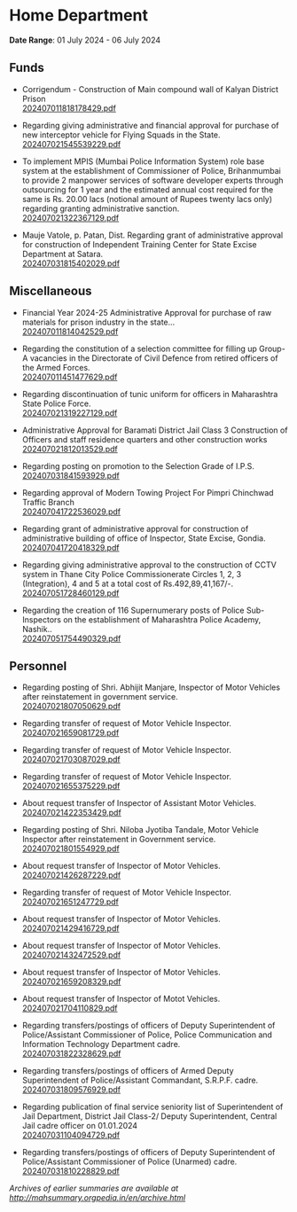 # Home Department

**Date Range**: 01 July 2024 - 06 July 2024


## Funds
- Corrigendum - Construction of Main compound wall of Kalyan District Prison\
  [202407011818178429.pdf](https://gr.maharashtra.gov.in/Site/Upload/Government%20Resolutions/English/202407011818178429.pdf)

- Regarding giving administrative and financial approval for purchase of new interceptor vehicle for Flying Squads in the State.\
  [202407021545539229.pdf](https://gr.maharashtra.gov.in/Site/Upload/Government%20Resolutions/English/202407021545539229.pdf)

- To implement MPIS (Mumbai Police Information System) role base system at the establishment of Commissioner of Police, Brihanmumbai to provide 2 manpower services of software developer experts through outsourcing for 1 year and the estimated annual cost required for the same is Rs. 20.00 lacs (notional amount of Rupees twenty lacs only) regarding granting administrative sanction.\
  [202407021322367129.pdf](https://gr.maharashtra.gov.in/Site/Upload/Government%20Resolutions/English/202407021322367129.pdf)

- Mauje Vatole, p. Patan, Dist. Regarding grant of administrative approval for construction of Independent Training Center for State Excise Department at Satara.\
  [202407031815402029.pdf](https://gr.maharashtra.gov.in/Site/Upload/Government%20Resolutions/English/202407031815402029.pdf)

## Miscellaneous
- Financial Year 2024-25 Administrative Approval for purchase of  raw materials for prison industry in the state...\
  [202407011814042529.pdf](https://gr.maharashtra.gov.in/Site/Upload/Government%20Resolutions/English/202407011814042529.pdf)

- Regarding the constitution of a selection committee for filling up Group-A vacancies in the Directorate of Civil Defence from retired officers of the Armed Forces.\
  [202407011451477629.pdf](https://gr.maharashtra.gov.in/Site/Upload/Government%20Resolutions/English/202407011451477629.pdf)

- Regarding discontinuation of tunic uniform for officers in Maharashtra State Police Force.\
  [202407021319227129.pdf](https://gr.maharashtra.gov.in/Site/Upload/Government%20Resolutions/English/202407021319227129....pdf)

- Administrative Approval for Baramati District Jail Class 3 Construction of Officers and staff residence quarters and other construction works\
  [202407021812013529.pdf](https://gr.maharashtra.gov.in/Site/Upload/Government%20Resolutions/English/202407021812013529.pdf)

- Regarding posting on promotion to the Selection Grade of I.P.S.\
  [202407031841593929.pdf](https://gr.maharashtra.gov.in/Site/Upload/Government%20Resolutions/English/202407031841593929.pdf)

- Regarding approval of Modern Towing Project For Pimpri Chinchwad Traffic Branch\
  [202407041722536029.pdf](https://gr.maharashtra.gov.in/Site/Upload/Government%20Resolutions/English/202407041722536029.pdf)

- Regarding grant of administrative approval for construction of administrative building of office of Inspector, State Excise, Gondia.\
  [202407041720418329.pdf](https://gr.maharashtra.gov.in/Site/Upload/Government%20Resolutions/English/202407041720418329.pdf)

- Regarding giving administrative approval to the construction of CCTV system in Thane City Police Commissionerate Circles 1, 2, 3 (Integration), 4 and 5 at a total cost of Rs.492,89,41,167/-.\
  [202407051728460129.pdf](https://gr.maharashtra.gov.in/Site/Upload/Government%20Resolutions/English/202407051728460129.pdf)

- Regarding the creation of 116 Supernumerary  posts of Police Sub-Inspectors on the establishment of Maharashtra Police Academy, Nashik..\
  [202407051754490329.pdf](https://gr.maharashtra.gov.in/Site/Upload/Government%20Resolutions/English/202407051754490329.pdf)

## Personnel
- Regarding posting of Shri. Abhijit Manjare, Inspector of Motor Vehicles after reinstatement in government service.\
  [202407021807050629.pdf](https://gr.maharashtra.gov.in/Site/Upload/Government%20Resolutions/English/202407021807050629.pdf)

- Regarding transfer of request of Motor Vehicle Inspector.\
  [202407021659081729.pdf](https://gr.maharashtra.gov.in/Site/Upload/Government%20Resolutions/English/202407021659081729.pdf)

- Regarding transfer of request of Motor Vehicle Inspector.\
  [202407021703087029.pdf](https://gr.maharashtra.gov.in/Site/Upload/Government%20Resolutions/English/202407021703087029.pdf)

- Regarding transfer of request of Motor Vehicle Inspector.\
  [202407021655375229.pdf](https://gr.maharashtra.gov.in/Site/Upload/Government%20Resolutions/English/202407021655375229.pdf)

- About request transfer of Inspector of Assistant Motor Vehicles.\
  [202407021422353429.pdf](https://gr.maharashtra.gov.in/Site/Upload/Government%20Resolutions/English/202407021422353429.pdf)

- Regarding posting of Shri. Niloba Jyotiba Tandale, Motor Vehicle Inspector after reinstatement in Government service.\
  [202407021801554929.pdf](https://gr.maharashtra.gov.in/Site/Upload/Government%20Resolutions/English/202407021801554929.pdf)

- About request transfer of  Inspector of Motor Vehicles.\
  [202407021426287229.pdf](https://gr.maharashtra.gov.in/Site/Upload/Government%20Resolutions/English/202407021426287229.pdf)

- Regarding transfer of request of Motor Vehicle Inspector.\
  [202407021651247729.pdf](https://gr.maharashtra.gov.in/Site/Upload/Government%20Resolutions/English/202407021651247729.pdf)

- About request transfer of  Inspector of Motor Vehicles.\
  [202407021429416729.pdf](https://gr.maharashtra.gov.in/Site/Upload/Government%20Resolutions/English/202407021429416729.pdf)

- About request transfer of  Inspector of Motor Vehicles.\
  [202407021432472529.pdf](https://gr.maharashtra.gov.in/Site/Upload/Government%20Resolutions/English/202407021432472529.pdf)

- About request transfer of  Inspector of Motor Vehicles.\
  [202407021659208329.pdf](https://gr.maharashtra.gov.in/Site/Upload/Government%20Resolutions/English/202407021659208329.pdf)

- About request transfer of Inspector of Motot Vehicles.\
  [202407021704110829.pdf](https://gr.maharashtra.gov.in/Site/Upload/Government%20Resolutions/English/202407021704110829.pdf)

- Regarding transfers/postings of officers of Deputy Superintendent of Police/Assistant Commissioner of Police, Police Communication and Information Technology Department cadre.\
  [202407031822328629.pdf](https://gr.maharashtra.gov.in/Site/Upload/Government%20Resolutions/English/202407031822328629.pdf)

- Regarding transfers/postings of officers of Armed Deputy Superintendent of Police/Assistant Commandant, S.R.P.F. cadre.\
  [202407031809576929.pdf](https://gr.maharashtra.gov.in/Site/Upload/Government%20Resolutions/English/202407031809576929.pdf)

- Regarding publication of final service seniority list of Superintendent of Jail Department, District Jail Class-2/ Deputy Superintendent, Central Jail cadre officer on 01.01.2024\
  [202407031104094729.pdf](https://gr.maharashtra.gov.in/Site/Upload/Government%20Resolutions/English/202407031104094729.pdf)

- Regarding transfers/postings of officers of Deputy Superintendent of Police/Assistant Commissioner of Police (Unarmed) cadre.\
  [202407031810228829.pdf](https://gr.maharashtra.gov.in/Site/Upload/Government%20Resolutions/English/202407031810228829.pdf)


*Archives of earlier summaries are available at http://mahsummary.orgpedia.in/en/archive.html*